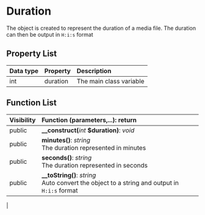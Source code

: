 # Duration

The object is created to represent the duration of a media file.  The duration can then be output in `H:i:s` format

## Property List

| Data type | Property | Description |
|:----------|:---------|:------------|
| int | duration | The main class variable |

## Function List

| Visibility | Function (parameters,...): return |
|:-----------|:---------|
| public | <strong>__construct(</strong><em>int</em> <strong>$duration)</strong>: <em>void</em><br /> |
| public | <strong>minutes()</strong>: <em>string</em><br />The duration represented in minutes |
| public | <strong>seconds()</strong>: <em>string</em><br />The duration represented in seconds |
| public | <strong>__toString()</strong>: <em>string</em><br />Auto convert the object to a string and output in `H:i:s` format |
| 
